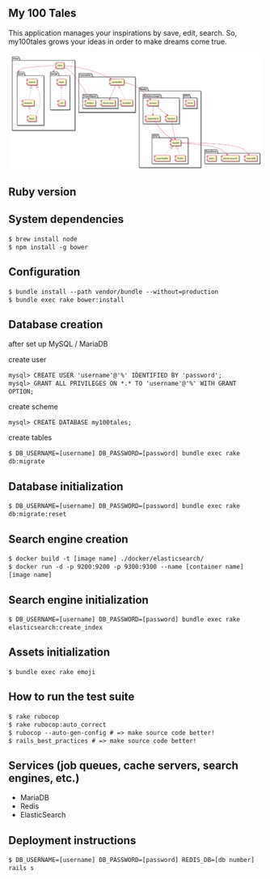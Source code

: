 ## My 100 Tales

This application manages your inspirations by save, edit, search.
So, my100tales grows your ideas in order to make dreams come true.

![Components](docs/components.png)

## Ruby version

## System dependencies

```
$ brew install node
$ npm install -g bower
```

## Configuration

```
$ bundle install --path vendor/bundle --without=production
$ bundle exec rake bower:install
```

## Database creation

after set up MySQL / MariaDB

create user

```
mysql> CREATE USER 'username'@'%' IDENTIFIED BY 'password';
mysql> GRANT ALL PRIVILEGES ON *.* TO 'username'@'%' WITH GRANT OPTION;
```

create scheme

```
mysql> CREATE DATABASE my100tales;
```

create tables

```
$ DB_USERNAME=[username] DB_PASSWORD=[password] bundle exec rake db:migrate
```

## Database initialization

```
$ DB_USERNAME=[username] DB_PASSWORD=[password] bundle exec rake db:migrate:reset
```

## Search engine creation

```
$ docker build -t [image name] ./docker/elasticsearch/
$ docker run -d -p 9200:9200 -p 9300:9300 --name [container name] [image name]
```

## Search engine initialization

```
$ DB_USERNAME=[username] DB_PASSWORD=[password] bundle exec rake elasticsearch:create_index
```

## Assets initialization

```
$ bundle exec rake emoji
```

## How to run the test suite

```
$ rake rubocop
$ rake rubocop:auto_correct
$ rubocop --auto-gen-config # => make source code better!
$ rails_best_practices # => make source code better!
```

## Services (job queues, cache servers, search engines, etc.)

- MariaDB
- Redis
- ElasticSearch

## Deployment instructions

```
$ DB_USERNAME=[username] DB_PASSWORD=[password] REDIS_DB=[db number] rails s
```

